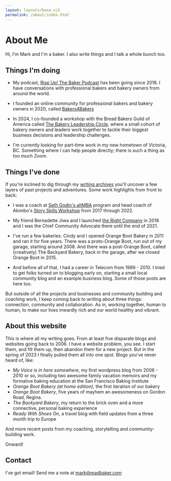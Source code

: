 ```yaml
---
layout: layouts/base.njk
permalink: /about/index.html
---
```

# About Me

Hi, I'm Mark and I'm a baker.  I also write things and I talk a whole bunch too.

## Things I'm doing

- My podcast, [Rise Up! The Baker Podcast](http://riseuppod.com) has been going since 2018.  I have conversations with professional bakers and bakery owners from around the world.

- I founded an online community for professional bakers and bakery owners in 2020, called [Bakers4Bakers](https://bakers4bakers.org)

- In 2024, I co-founded a workshop  with the Bread Bakers Guild of America called [The Bakery Leadership Circle](https://bbga.org/bakery-leadership-circle), where a small cohort of bakery owners and leaders work together to tackle their biggest business decisions and leadership challenges.

- I'm currently looking for part-time work in my new hometown of Victoria, BC.  Something where I can help people directly; there is such a thing as too much Zoom.
  
## Things I've done

If you're inclined to dig through my [writing archives](/writing/) you'll uncover a few layers of past projects and adventures.  Some work highlights from front to back:

- I was a coach at [Seth Godin's altMBA](https://altmba.com) program and head coach of Akimbo's [Story Skills Workshop](https://storyrepublic.com/#workshop) from 2017 through 2022.
  
- My friend Bernadette Jiwa and I launched [the Right Company](https://therightcompany.co) in 2018 and I was the Chief Community Advocate there until the end of 2021.
  
- I've run a few bakeries.  Cindy and I opened Orange Boot Bakery in 2011 and ran it for five years.  There was a proto-Orange Boot, run out of my garage, starting around 2008. And there was a post-Orange Boot, called (creatively) The Backyard Bakery, back in the garage, after we closed Orange Boot in 2015.
  
- And before all of that, I had a career in Telecom from 1989 - 2010.   I tried to get folks turned on to blogging early on, starting a small local community blog and an example business blog.  Some of those posts are here too.

But outside of all the projects and businesses and community building and coaching work, I keep coming back to writing about three things: connection, community and collaboration.  As in, working together, human to human, to make our lives inwardly rich and our world healthy and vibrant.  

## About this website

This is where all my writing goes.  From at least five disparate blogs and websites going back to 2006.  I have a website problem, you see.  I start them, and fill them up, then abandon them for a new project.  But in the spring of 2023 I finally pulled them all into one spot. Blogs you've never heard of, like:

- _My Voice is in here somewhere_, my first wordpress blog from 2006 - 2010 or so, including two awesome family vacation memoirs and my formative baking education at the San Francisco Baking Institute
- _Orange Boot Bakery (at home edition)_, the first iteration of our bakery
- _Orange Boot Bakery_, five years of mayhem an awesomeness on Gordon Road, Regina.
- _The Backyard Bakery_, my return to the brick oven and a more connective, personal baking experience
- _Ready With Shoes On_, a travel blog with field updates from a three month trip to Europe

And more recent posts from my coaching, storytelling and community-building work.

Onward!

## Contact

I've got email!  Send me a note at mark@madbaker.com 




